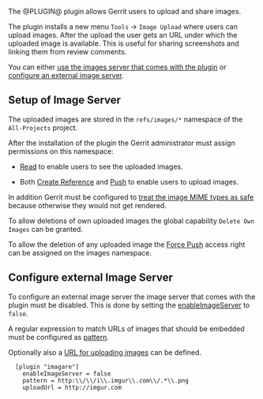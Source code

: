 The @PLUGIN@ plugin allows Gerrit users to upload and share images.

The plugin installs a new menu `Tools` -> `Image Upload` where users
can upload images. After the upload the user gets an URL under which
the uploaded image is available. This is useful for sharing screenshots
and linking them from review comments.

You can either [use the images server that comes with the plugin](#setup)
or [configure an external image server](#external).

<a id="setup"></a>
Setup of Image Server
---------------------
The uploaded images are stored in the `refs/images/*` namespace of the
`All-Projects` project.

After the installation of the plugin the Gerrit administrator must
assign permissions on this namespace:

* [Read](../../../Documentation/access-control.html#category_read) to
  enable users to see the uploaded images.

* Both [Create Reference](../../../Documentation/access-control.html#category_create)
  and [Push](../../../Documentation/access-control.html#category_push)
  to enable users to upload images.

In addition Gerrit must be configured to
[treat the image MIME types as safe](../../../Documentation/config-gerrit.html#mimetype.name.safe)
because otherwise they would not get rendered.

To allow deletions of own uploaded images the global capability
`Delete Own Images` can be granted.

To allow the deletion of any uploaded image the
[Force Push](../../../Documentation/access-control.html#category_push)
access right can be assigned on the images namespace.

<a id="external"></a>
Configure external Image Server
-------------------------------

To configure an external image server the image server that comes with
the plugin must be disabled. This is done by setting the
[enableImageServer](config.html#enable-image-server) to `false`.

A regular expression to match URLs of images that should be embedded
must be configured as [pattern](config.html#pattern).

Optionally also a [URL for uploading images](config.html#upload-url)
can be defined.

```
  [plugin "imagare"]
    enableImageServer = false
    pattern = http:\\/\\/i\\.imgur\\.com\\/.*\\.png
    uploadUrl = http://imgur.com
```
